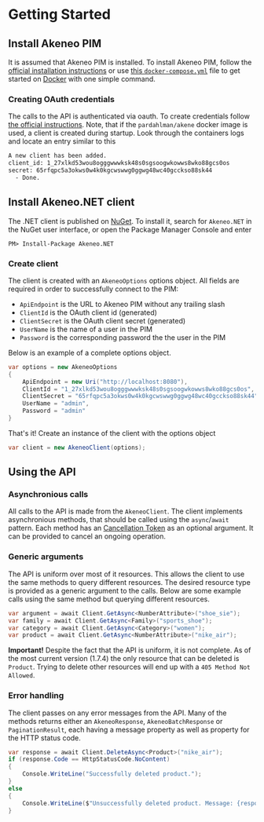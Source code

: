 # Getting Started

## Install Akeneo PIM

It is assumed that Akeneo PIM is installed. To install Akeneo PIM, follow the [official installation instructions](https://docs.akeneo.com/latest/developer_guide/installation/index.html) or use [this `docker-compose.yml`](https://github.com/pardahlman/docker-akeneo/blob/master/docker-compose.yml) file to get started on [Docker](https://www.docker.com/) with one simple command.

### Creating OAuth credentials

The calls to the API is authenticated via oauth. To create credentials follow [the official instructions](https://api.akeneo.com/documentation/security.html#authentication). Note, that if the `pardahlman/akene` docker image is used, a client is created during startup. Look through the containers logs and locate an entry similar to this

```bash
A new client has been added.
client_id: 1_27xlkd53wou8ogggwwwksk48s0sgsoogwkowws8wko88gcs0os
secret: 65rfqpc5a3okws0w4k0kgcwswwg0ggwg48wc40gcckso88sk44
  - Done.
```

## Install Akeneo.NET client

The .NET client is published on [NuGet](https://www.nuget.org/packages/Akeneo.NET/). To install it, search for `Akeneo.NET` in the NuGet user interface, or open the Package Manager Console and enter

```
PM> Install-Package Akeneo.NET
```

### Create client

The client is created with an `AkeneoOptions` options object. All fields are required in order to successfully connect to the PIM:

* `ApiEndpoint` is the URL to Akeneo PIM without any trailing slash
* `ClientId` is the OAuth client id (generated)
* `ClientSecret` is the OAuth client secret (generated)
* `UserName` is the name of a user in the PIM
* `Password` is the corresponding password the the user in the PIM

Below is an example of a complete options object.

```csharp
var options = new AkeneoOptions
{
	ApiEndpoint = new Uri("http://localhost:8080"),
	ClientId = "1_27xlkd53wou8ogggwwwksk48s0sgsoogwkowws8wko88gcs0os",
	ClientSecret = "65rfqpc5a3okws0w4k0kgcwswwg0ggwg48wc40gcckso88sk44",
	UserName = "admin",
	Password = "admin"
}
```

That's it! Create an instance of the client with the options object

```csharp
var client = new AkeneoClient(options);
```

## Using the API

### Asynchronious calls

All calls to the API is made from the `AkeneoClient`. The client implements asynchronious methods, that should be called using the `async`/`await` pattern. Each method has an [Cancellation Token](https://msdn.microsoft.com/en-us/library/system.threading.cancellationtoken(v=vs.110).aspx) as an optional argument. It can be provided to cancel an ongoing operation.

### Generic arguments

The API is uniform over most of it resources. This allows the client to use the same methods to query different resources. The desired resource type is provided as a generic argument to the calls. Below are some example calls using the same method but querying different resources.

```csharp
var argument = await Client.GetAsync<NumberAttribute>("shoe_sie");
var family = await Client.GetAsync<Family>("sports_shoe");
var category = await Client.GetAsync<Category>("women");
var product = await Client.GetAsync<NumberAttribute>("nike_air");
```

**Important!** Despite the fact that the API is uniform, it is not complete. As of the most current version (1.7.4) the only resource that can be deleted is `Product`. Trying to delete other resources will end up with a `405 Method Not Allowed`.

### Error handling

The client passes on any error messages from the API. Many of the methods returns either an `AkeneoResponse`, `AkeneoBatchResponse` or `PaginationResult`, each having a message property as well as property for the HTTP status code.

```csharp
var response = await Client.DeleteAsync<Product>("nike_air");
if (response.Code == HttpStatusCode.NoContent)
{
	Console.WriteLine("Successfully deleted product.");
}
else
{
	Console.WriteLine($"Unsuccessfully deleted product. Message: {response.Message}");
}
```